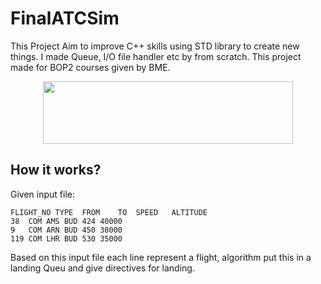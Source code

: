 # FinalATCSim

This Project Aim to improve C++ skills using STD library to create new things. I made Queue, I/O file handler etc by from scratch. This project made for BOP2 courses given by BME.

<p align="center">
  <img width="400" height="100" src="https://user-images.githubusercontent.com/63854390/168567286-37e46891-b19b-4209-8038-9b142c753dfe.png">
</p>

## How it works?

Given input file:
```
FLIGHT_NO TYPE	FROM	TO	SPEED	ALTITUDE
38	COM	AMS	BUD	424	40000
9	COM	ARN	BUD	450	38000
119	COM	LHR	BUD	530	35000
```

Based on this input file each line represent a flight, algorithm put this in a landing Queu and give directives for landing.
